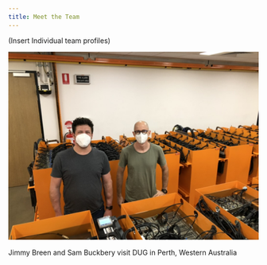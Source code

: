 ```yaml
---
title: Meet the Team
---
```


(Insert Individual team profiles)

![DUG](/assets/DUG_sam_jimmy.jpeg)

Jimmy Breen and Sam Buckbery visit DUG in Perth, Western Australia
